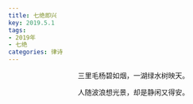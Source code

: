 ```yaml
---
title: 七绝即兴
key: 2019.5.1
tags: 
- 2019年 
- 七绝
categories: 律诗
---
```


<p align="center">三里毛杨碧如烟，一湖绿水树映天。
</p>
<p align="center">人随波浪想光景，却是静闲又得安。
</p>

